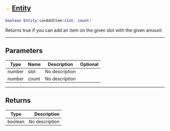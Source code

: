 ## ![shared](.gitbook/assets/shared.png) [Entity](home/Entity)



```lua
boolean Entity:canAddItem(slot, count)
```

Returns true if you can add an item on the given slot with the given amount

------
## Parameters

| Type   | Name | Description | Optional |
| ------ | ---- | ----------- | -------: |
| number | slot | No description |  |
| number | count | No description |  |

------
## Returns

| Type   | Description |
| ------ | ----------: |
| boolean | No description |


